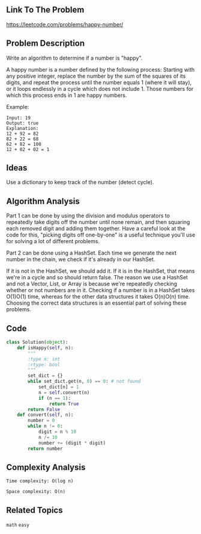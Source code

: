 ## Link To The Problem 
https://leetcode.com/problems/happy-number/

## Problem Description

Write an algorithm to determine if a number is "happy".

A happy number is a number defined by the following process: Starting with any positive integer, replace the number by the sum of the squares of its digits, and repeat the process until the number equals 1 (where it will stay), or it loops endlessly in a cycle which does not include 1. Those numbers for which this process ends in 1 are happy numbers.

Example: 
```
Input: 19
Output: true
Explanation: 
12 + 92 = 82
82 + 22 = 68
62 + 82 = 100
12 + 02 + 02 = 1
```

## Ideas

Use a dictionary to keep track of the number (detect cycle).

## Algorithm Analysis
Part 1 can be done by using the division and modulus operators to repeatedly take digits off the number until none remain, and then squaring each removed digit and adding them together. Have a careful look at the code for this, "picking digits off one-by-one" is a useful technique you'll use for solving a lot of different problems.

Part 2 can be done using a HashSet. Each time we generate the next number in the chain, we check if it's already in our HashSet.

If it is not in the HashSet, we should add it.
If it is in the HashSet, that means we're in a cycle and so should return false.
The reason we use a HashSet and not a Vector, List, or Array is because we're repeatedly checking whether or not numbers are in it. Checking if a number is in a HashSet takes O(1)O(1) time, whereas for the other data structures it takes O(n)O(n) time. Choosing the correct data structures is an essential part of solving these problems.


## Code

```py
class Solution(object):
    def isHappy(self, n):
        """
        :type n: int
        :rtype: bool
        """
        set_dict = {}
        while set_dict.get(n, 0) == 0: # not found
            set_dict[n] = 1
            n = self.convert(n)
            if (n == 1):
                return True
        return False
    def convert(self, n):
        number = 0
        while n != 0:
            digit = n % 10 
            n /= 10
            number += (digit * digit)
        return number
```

## Complexity Analysis
```
Time complexity: O(log n)

Space complexity: O(n)
```
## Related Topics
```math``` ```easy```




